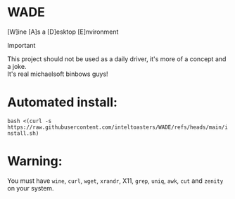 # WADE  
[W]ine [A]s a [D]esktop [E]nvironment  

> [!IMPORTANT]
> This project should not be used as a daily driver, it's more of a concept and a joke.  
> It's real michaelsoft binbows guys!

# Automated install:  
`bash <(curl -s https://raw.githubusercontent.com/inteltoasters/WADE/refs/heads/main/install.sh)`  
# Warning:  
You must have `wine`, `curl`, `wget`, `xrandr`, X11, `grep`, `uniq`, `awk`, `cut` and `zenity` on your system.  
